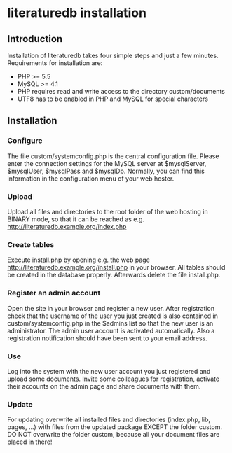 literaturedb installation
===========================

Introduction
------------

Installation of literaturedb takes four simple steps and just a few minutes. Requirements for installation are:

* PHP >= 5.5
* MySQL >= 4.1
* PHP requires read and write access to the directory custom/documents
* UTF8 has to be enabled in PHP and MySQL for special characters


Installation
------------

### Configure

The file custom/systemconfig.php is the central configuration file. Please enter the connection settings for the MySQL server at $mysqlServer, $mysqlUser, $mysqlPass and $mysqlDb. Normally, you can find this information in the configuration menu of your web hoster.

### Upload

Upload all files and directories to the root folder of the web hosting in BINARY mode, so that it can be reached as e.g. http://literaturedb.example.org/index.php

### Create tables

Execute install.php by opening e.g. the web page http://literaturedb.example.org/install.php in your browser. All tables should be created in the database properly. Afterwards delete the file install.php.

### Register an admin account

Open the site in your browser and register a new user. After registration check that the username of the user you just created is also contained in custom/systemconfig.php in the $admins list so that the new user is an administrator. The admin user account is activated automatically. Also a registration notification should have been sent to your email address.

### Use

Log into the system with the new user account you just registered and upload some documents. Invite some colleagues for registration, activate their accounts on the admin page and share documents with them.

### Update

For updating overwrite all installed files and directories (index.php, lib, pages, ...) with files from the updated package EXCEPT the folder custom. DO NOT overwrite the folder custom, because all your document files are placed in there!